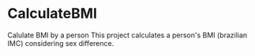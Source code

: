 # CalculateBMI
Calulate BMI by a person
This project calculates a person's BMI (brazilian IMC) considering sex difference.
